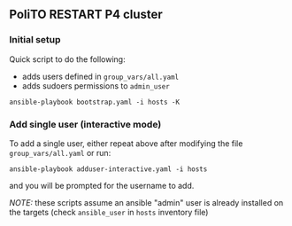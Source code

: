## PoliTO RESTART P4 cluster

### Initial setup
Quick script to do the following:
* adds users defined in `group_vars/all.yaml`
* adds sudoers permissions to `admin_user`

```
ansible-playbook bootstrap.yaml -i hosts -K
```

### Add single user (interactive mode)
To add a single user, either repeat above after modifying the file `group_vars/all.yaml` or run:

```
ansible-playbook adduser-interactive.yaml -i hosts
```

and you will be prompted for the username to add.

*NOTE:* these scripts assume an ansible "admin" user is already installed on the targets (check `ansible_user` in `hosts` inventory file)